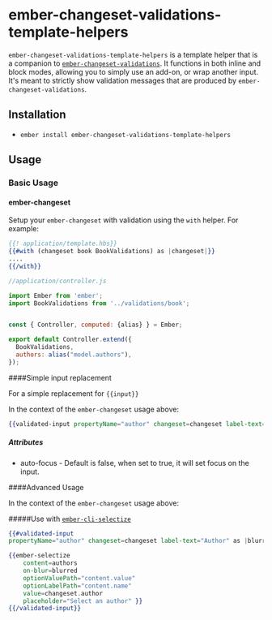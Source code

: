 
# ember-changeset-validations-template-helpers

`ember-changeset-validations-template-helpers` is a template helper that is a companion to [`ember-changeset-validations`](https://github.com/DockYard/ember-changeset-validations). It functions in both inline and block modes, allowing you to simply use an add-on, or wrap another input. It's meant to strictly show validation messages that are produced by `ember-changeset-validations`.

## Installation

* `ember install ember-changeset-validations-template-helpers`

## Usage


### Basic Usage



#### ember-changeset

Setup your `ember-changeset` with validation using the `with` helper. For example:


```hbs
{{! application/template.hbs}}
{{#with (changeset book BookValidations) as |changeset|}}
....
{{/with}}
```

```js
//application/controller.js

import Ember from 'ember';
import BookValidations from '../validations/book';


const { Controller, computed: {alias} } = Ember;

export default Controller.extend({
  BookValidations,
  authors: alias("model.authors"),
});
```

####Simple input replacement

For a simple replacement for `{{input}}`


In the context of the `ember-changeset` usage above:

```hbs
{{validated-input propertyName="author" changeset=changeset label-text="Author"}}<br/>
```

##### Attributes

* auto-focus - Default is false, when set to true, it will set focus on the input.



####Advanced Usage

In the context of the `ember-changeset` usage above:


#####Use with [`ember-cli-selectize`](https://github.com/miguelcobain/ember-cli-selectize)


```hbs
{{#validated-input 
propertyName="author" changeset=changeset label-text="Author" as |blurred|}}

{{ember-selectize
    content=authors
    on-blur=blurred
    optionValuePath="content.value"
    optionLabelPath="content.name"
    value=changeset.author
    placeholder="Select an author" }}
{{/validated-input}}

```
